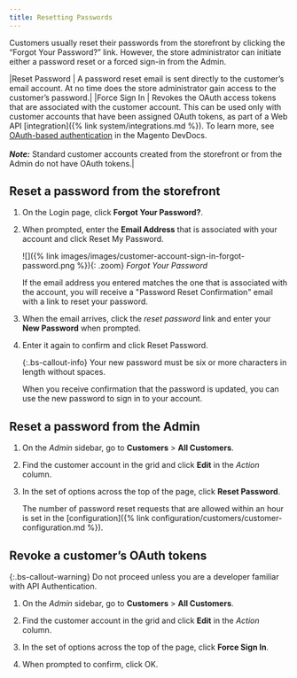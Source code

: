 ```yaml
---
title: Resetting Passwords
---
```


Customers usually reset their passwords from the storefront by clicking the “Forgot Your Password?” link. However, the store administrator can initiate either a password reset or a forced sign-in from the Admin.

|Reset Password | A password reset email is sent directly to the customer’s email account. At no time does the store administrator gain access to the customer’s password.|
|Force Sign In | Revokes the OAuth access tokens that are associated with the customer account. This can be used only with customer accounts that have been assigned OAuth tokens, as part of a Web API [integration]({% link system/integrations.md %}). To learn more, see [OAuth-based authentication](http://devdocs.magento.com/guides/v2.3/get-started/authentication/gs-authentication-oauth.html) in the Magento DevDocs. <br/><br/>**_Note:_** Standard customer accounts created from the storefront or from the Admin do not have OAuth tokens.|

## Reset a password from the storefront

1. On the Login page, click **Forgot Your Password?**.

1. When prompted, enter the **Email Address** that is associated with your account and click <span class="btn">Reset My Password</span>.

   ![]({% link images/images/customer-account-sign-in-forgot-password.png %}){: .zoom}
   _Forgot Your Password_

   If the email address you entered matches the one that is associated with the account, you will receive a "Password Reset Confirmation" email with a link to reset your password.

1. When the email arrives, click the _reset password_ link and enter your **New Password** when prompted.

1. Enter it again to confirm and click <span class="btn">Reset Password</span>.

   {:.bs-callout-info}
   Your new password must be six or more characters in length without spaces.

   When you receive confirmation that the password is updated, you can use the new password to sign in to your account.

## Reset a password from the Admin

1. On the _Admin_ sidebar, go to **Customers** > **All Customers**.

1. Find the customer account in the grid and click **Edit** in the _Action_ column.

1. In the set of options across the top of the page, click **Reset Password**.

   The number of password reset requests that are allowed within an hour is set in the [configuration]({% link configuration/customers/customer-configuration.md %}).

## Revoke a customer’s OAuth tokens

{:.bs-callout-warning}
Do not proceed unless you are a developer familiar with API Authentication.

1. On the _Admin_ sidebar, go to **Customers** > **All Customers**.

1. Find the customer account in the grid and click **Edit** in the _Action_ column.

1. In the set of options across the top of the page, click **Force Sign In**.

1. When prompted to confirm, click <span class="btn">OK</span>.
